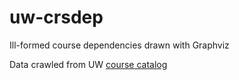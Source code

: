 uw-crsdep
===========
Ill-formed course dependencies drawn with Graphviz

Data crawled from UW [course catalog](http://www.washington.edu/students/crscat)
